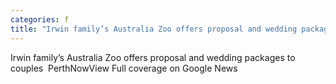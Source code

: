 ```yaml
---
categories: f
title: "Irwin family’s Australia Zoo offers proposal and wedding packages to couples  PerthNow"
---
```

Irwin family’s Australia Zoo offers proposal and wedding packages to couples&nbsp;&nbsp;PerthNowView Full coverage on Google News